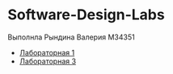 # Software-Design-Labs

Выполнла Рындина Валерия M34351

* [Лабораторная 1](lab1/README.md)
* [Лабораторная 3](lab3/README.md)